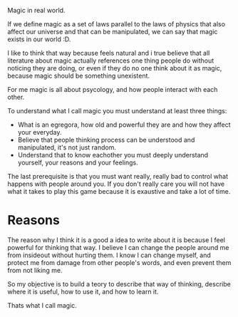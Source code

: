 Magic in real world.

If we define magic as a set of laws parallel to the
laws of physics that also affect our universe and that
can be manipulated, we can say that magic exists in our world :D.

I like to think that way because feels natural and i true believe
that all literature about magic actually references one thing
people do without noticing they are doing, or even if they do
no one think about it as magic, because magic should be something unexistent.

For me magic is all about psycology, and how people interact with each other.

To understand what I call magic you must understand at least three things:

 - What is an egregora, how old and powerful they are and how they affect your everyday.
 - Believe that people thinking process can be understood and manipulated, it's not just random.
 - Understand that to know eachother you must deeply understand yourself, your reasons and your feelings.

The last prerequisite is that you must want really, really bad to
control what happens with people around you. If you don't really
care you will not have what it takes to play this game
because it is exaustive and take a lot of time.

# Reasons

The reason why I think it is a good a idea to write about it
is because I feel powerful for thinking that way. I believe
I can change the people around me from insideout without hurting them.
I know I can change myself, and protect me from damage from other people's
words, and even prevent them from not liking me.

So my objective is to build a teory to describe that way of thinking,
describe where it is useful, how to use it, and how to learn it.

Thats what I call magic.










